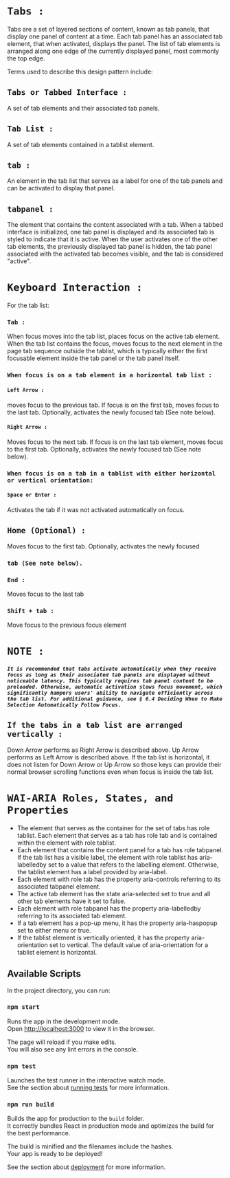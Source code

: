 # `Tabs :`

Tabs are a set of layered sections of content, known as tab panels, that display one panel of content at a time. Each tab panel has an associated tab element, that when activated, displays the panel. The list of tab elements is arranged along one edge of the currently displayed panel, most commonly the top edge.

Terms used to describe this design pattern include:
## `Tabs or Tabbed Interface :`
A set of tab elements and their associated tab panels.

## `Tab List :`
A set of tab elements contained in a tablist element.

## `tab :`
An element in the tab list that serves as a label for one of the tab panels and can be activated to display that panel.

## `tabpanel :`
The element that contains the content associated with a tab.
When a tabbed interface is initialized, one tab panel is displayed and its associated tab is styled to indicate that it is active. When the user activates one of the other tab elements, the previously displayed tab panel is hidden, the tab panel associated with the activated tab becomes visible, and the tab is considered "active".

# `Keyboard Interaction :`
For the tab list:

### `Tab :`
When focus moves into the tab list, places focus on the active tab element. When the tab list contains the focus, moves focus to the next element in the page tab sequence outside the tablist, which is typically either the first focusable element inside the tab panel or the tab panel itself.

### `When focus is on a tab element in a horizontal tab list :`
#### `Left Arrow :`
moves focus to the previous tab. If focus is on the first tab, moves focus to the last tab. Optionally, activates the newly focused tab (See note below).
#### `Right Arrow :`
Moves focus to the next tab. If focus is on the last tab element, moves focus to the first tab. Optionally, activates the newly focused tab (See note below).
### `When focus is on a tab in a tablist with either horizontal or vertical orientation:`
#### `Space or Enter :`
Activates the tab if it was not activated automatically on focus.

## `Home (Optional) :`
Moves focus to the first tab. Optionally, activates the newly focused

### `tab (See note below).`
### `End :`
Moves focus to the last tab
### `Shift + tab :`
Move focus to the previous focus element

# `NOTE :`
##### `It is recommended that tabs activate automatically when they receive focus as long as their associated tab panels are displayed without noticeable latency. This typically requires tab panel content to be preloaded. Otherwise, automatic activation slows focus movement, which significantly hampers users' ability to navigate efficiently across the tab list. For additional guidance, see § 6.4 Deciding When to Make Selection Automatically Follow Focus.`

## `If the tabs in a tab list are arranged vertically :`
Down Arrow performs as Right Arrow is described above.
Up Arrow performs as Left Arrow is described above.
If the tab list is horizontal, it does not listen for Down Arrow or Up Arrow so those keys can provide their normal browser scrolling functions even when focus is inside the tab list.

# `WAI-ARIA Roles, States, and Properties`       
- The element that serves as the container for the set of tabs has role tablist.
  Each element that serves as a tab has role tab and is contained within the element with role tablist.
- Each element that contains the content panel for a tab has role tabpanel.
  If the tab list has a visible label, the element with role tablist has aria-labelledby set to a value that refers to the labelling element. Otherwise, the tablist element has a label provided by aria-label.
- Each element with role tab has the property aria-controls referring to its associated tabpanel element.
- The active tab element has the state aria-selected set to true and all other tab elements have it set to false.
- Each element with role tabpanel has the property aria-labelledby referring to its associated tab element.
- If a tab element has a pop-up menu, it has the property aria-haspopup set to either menu or true.
- If the tablist element is vertically oriented, it has the property aria-orientation set to vertical. The default value of aria-orientation for a tablist element is horizontal.

## Available Scripts
In the project directory, you can run:

### `npm start`

Runs the app in the development mode.\
Open [http://localhost:3000](http://localhost:3000) to view it in the browser.

The page will reload if you make edits.\
You will also see any lint errors in the console.

### `npm test`

Launches the test runner in the interactive watch mode.\
See the section about [running tests](https://facebook.github.io/create-react-app/docs/running-tests) for more information.

### `npm run build`

Builds the app for production to the `build` folder.\
It correctly bundles React in production mode and optimizes the build for the best performance.

The build is minified and the filenames include the hashes.\
Your app is ready to be deployed!

See the section about [deployment](https://facebook.github.io/create-react-app/docs/deployment) for more information.
